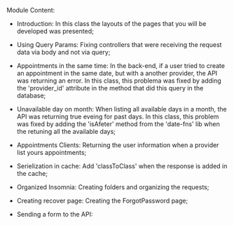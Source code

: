 Module Content:

- Introduction: In this class the layouts of the pages that you will be developed was presented;

- Using Query Params: Fixing controllers that were receiving the request data via body and not via query;

- Appointments in the same time: In the back-end, if a user tried to create an appointment in the same date, but with a another provider, the API was returning an error. In this class, this problema was fixed by adding the 'provider_id' attribute in the method that did this query in the database;

- Unavailable day on month: When listing all available days in a month, the API was returning true eveing for past days. In this class, this problem was fixed by adding the 'isAfeter' method from the 'date-fns' lib when the retuning all the available days;

- Appointments Clients: Returning the user information when a provider list yours appointments;

- Serielization in cache: Add 'classToClass' when the response is added in the cache;

- Organized Insomnia: Creating folders and organizing the requests;

- Creating recover page: Creating the ForgotPassword page;

- Sending a form to the API:
